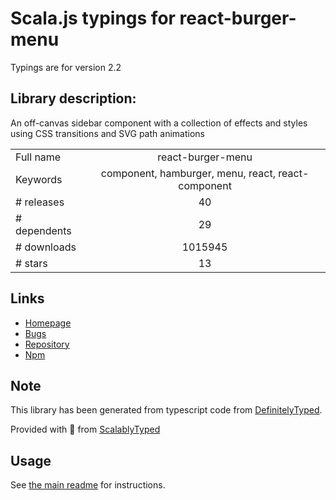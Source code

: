 
# Scala.js typings for react-burger-menu

Typings are for version 2.2

## Library description:
An off-canvas sidebar component with a collection of effects and styles using CSS transitions and SVG path animations

|                    |                 |
| ------------------ | :-------------: |
| Full name          | react-burger-menu |
| Keywords           | component, hamburger, menu, react, react-component |
| # releases         | 40 |
| # dependents       | 29 |
| # downloads        | 1015945 |
| # stars            | 13 |

## Links
- [Homepage](https://github.com/negomi/react-burger-menu)
- [Bugs](https://github.com/negomi/react-burger-menu/issues)
- [Repository](https://github.com/negomi/react-burger-menu)
- [Npm](https://www.npmjs.com/package/react-burger-menu)
    


## Note
This library has been generated from typescript code from [DefinitelyTyped](https://definitelytyped.org).

Provided with :purple_heart: from [ScalablyTyped](https://github.com/oyvindberg/ScalablyTyped)

## Usage
See [the main readme](../../readme.md) for instructions.


